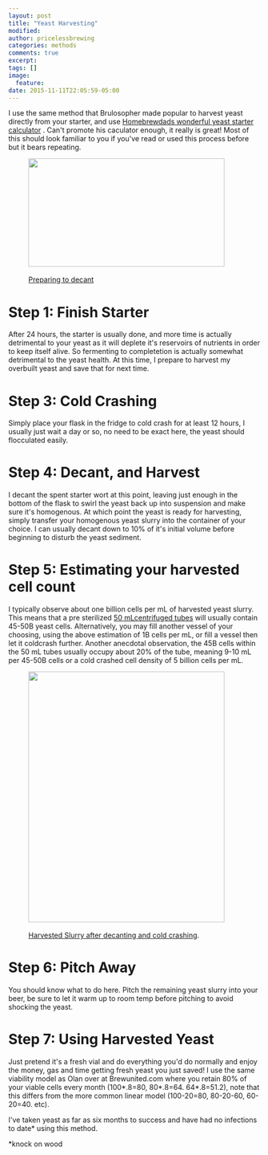 ```yaml
---
layout: post
title: "Yeast Harvesting"
modified:
author: pricelessbrewing
categories: methods
comments: true
excerpt:
tags: []
image:
  feature:
date: 2015-11-11T22:05:59-05:00
---
```



I use the same method that Brulosopher made popular to harvest yeast directly from your starter, and use 
<a href="http://www.brewunited.com/yeast_calculator.php">Homebrewdads wonderful yeast starter calculator</a>
. Can't promote his caculator enough, it really is great! Most of this should look familiar to you if you've read or used this process before but it bears repeating.

<figure>
	<a href="http://pricelessbrewing.github.io/images/20151207_200057.jpg"><img src="http://pricelessbrewing.github.io/images/20151207_200057.jpg" width="392" height="216""></a>
	<figcaption><br><a href="http://pricelessbrewing.github.io/images/20151207_200057.jpg" title="Preparing to decant">Preparing to decant</a></figcaption>
</figure>

# Step 1: Finish Starter
After 24 hours, the starter is usually done, and more time is actually detrimental to your yeast as it will deplete it's reservoirs of nutrients in order to keep itself alive. So fermenting to completetion is actually somewhat detrimental to the yeast health. At this time, I prepare to harvest my overbuilt yeast and save that for next time. 

# Step 3: Cold Crashing
Simply place your flask in the fridge to cold crash for at least 12 hours, I usually just wait a day or so, no need to be exact here, the yeast should flocculated easily. 

# Step 4: Decant, and Harvest
I decant the spent starter wort at this point, leaving just enough in the bottom of the flask to swirl the yeast back up into suspension and make sure it's homogenous. At which point the yeast is ready for harvesting, simply transfer your homogenous yeast slurry into the container of your choice. I can usually decant down to 10% of it's initial volume before beginning to disturb the yeast sediment.

# Step 5: Estimating your harvested cell count
I typically observe about one billion cells per mL of harvested yeast slurry. This means that a pre sterilized <a href="http://www.amazon.com/SEOH-Centrifuge-Tubes-Sterile-disposable/dp/B0018MQ9TK"> 50 mLcentrifuged tubes</a> will usually contain 45-50B yeast cells. Alternatively, you may fill another vessel of your choosing, using the above estimation of 1B cells per mL, or fill a vessel then let it coldcrash further. Another anecdotal observation, the 45B cells within the 50 mL tubes usually occupy about 20% of the tube, meaning 9-10 mL per 45-50B cells or a cold crashed cell density of 5 billion cells per mL.

<figure>
	<a href="http://pricelessbrewing.github.io/images/Harvested_Conan.jpeg"><img src="http://pricelessbrewing.github.io/images/Harvested_Conan.jpeg" width="392" height="500"></a>
	<figcaption><br><a href="http://pricelessbrewing.github.io/images/Harvested_Conan.jpeg" title="Harvested slurry">Harvested Slurry after decanting and cold crashing</a>.</figcaption>
</figure>

# Step 6: Pitch Away
You should know what to do here. Pitch the remaining yeast slurry into your beer, be sure to let it warm up to room temp before pitching to avoid shocking the yeast. 

# Step 7: Using Harvested Yeast
Just pretend it's a fresh vial and do everything you'd do normally and enjoy the money, gas and time getting fresh yeast you just saved! I use the same viability model as Olan over at Brewunited.com where you retain 80% of your viable cells every month (100*.8=80, 80*.8=64. 64*.8=51.2), note that this differs from the more common linear model (100-20=80, 80-20-60, 60-20=40. etc). 



I've taken yeast as far as six months to success and have had no infections to date* using this method.  


*knock on wood
